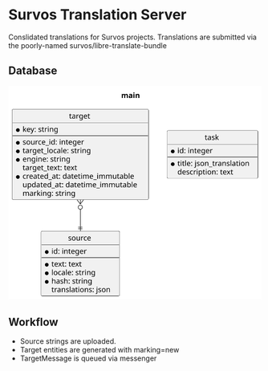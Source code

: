 # Survos Translation Server

Conslidated translations for Survos projects.  Translations are submitted via the poorly-named survos/libre-translate-bundle

## Database

![Database Diagram](assets/db.svg)

## Workflow

* Source strings are uploaded.
* Target entities are generated with marking=new
* TargetMessage is queued via messenger

